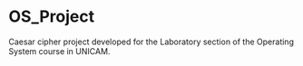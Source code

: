 # OS_Project
Caesar cipher project developed for the Laboratory section of the Operating System course in UNICAM.
